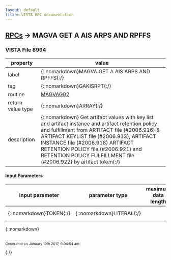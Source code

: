 ```yaml
---
layout: default
title: VISTA RPC documentation
---
```




## [RPCs](TableOfContent.md) &#8594; MAGVA GET A AIS ARPS AND RPFFS 



### VISTA File 8994 


 property | value 
--- | --- 
 label | {::nomarkdown}MAGVA GET A AIS ARPS AND RPFFS{:/}
 tag | {::nomarkdown}GAKISRPT{:/}
 routine | [MAGVAG02](http://code.osehra.org/dox/Routine_MAGVAG02_source.html)
 return value type | {::nomarkdown}ARRAY{:/}
 description | {::nomarkdown} Get artifact values with key list and artifact instance and artifact retention policy and fulfillment from ARTIFACT file (#2006.916) & ARTIFACT KEYLIST file (#2006.913), ARTIFACT INSTANCE file (#2006.918) ARTIFACT RETENTION POLICY file (#2006.921) and RETENTION POLICY FULFILLMENT file (#2006.922) by artifact token{:/}

#### Input Parameters

| input parameter | parameter type | maximum data length | required | description | 
| --- | --- | --- | --- | --- | 
| {::nomarkdown}TOKEN{:/} | {::nomarkdown}LITERAL{:/} |  | {::nomarkdown}true{:/} | {::nomarkdown}TOKEN = Artifact token{:/} | 

{::nomarkdown} <br/><br/><p style="font-size: 11px">Generated on January 19th 2017, 9:04:54 am</p>{:/}